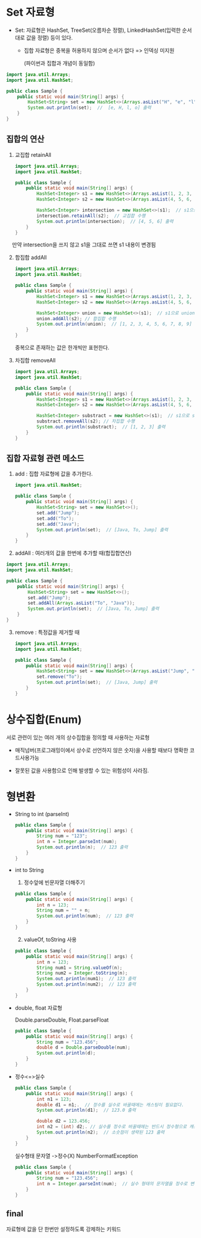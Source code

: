 # Set 자료형

- Set: 자료형은 HashSet, TreeSet(오름차순 정렬), LinkedHashSet(입력한 순서대로 값을 정렬) 등이 있다. 
  
  - 집합 자료형은 중복을 허용하지 않으며 순서가 없다 => 인덱싱 미지원
    
    (파이썬과 집합과 개념이 동일함) 

```java
import java.util.Arrays;
import java.util.HashSet;

public class Sample {
    public static void main(String[] args) {
        HashSet<String> set = new HashSet<>(Arrays.asList("H", "e", "l", "l", "o"));
        System.out.println(set);  //  [e, H, l, o] 출력
    }
}
```

## 집합의 연산

1. 교집합 retainAll
   
   ```java
   import java.util.Arrays;
   import java.util.HashSet;
   
   public class Sample {
       public static void main(String[] args) {
           HashSet<Integer> s1 = new HashSet<>(Arrays.asList(1, 2, 3, 4, 5, 6));
           HashSet<Integer> s2 = new HashSet<>(Arrays.asList(4, 5, 6, 7, 8, 9));
   
           HashSet<Integer> intersection = new HashSet<>(s1);  // s1으로 intersection 생성
           intersection.retainAll(s2);  // 교집합 수행
           System.out.println(intersection);  // [4, 5, 6] 출력
       }
   }
   ```

      만약  intersection을 쓰지 않고 s1을 그대로 쓰면 s1 내용이 변경됨

2. 합집합 addAll
   
   ```java
   import java.util.Arrays;
   import java.util.HashSet;
   
   public class Sample {
       public static void main(String[] args) {
           HashSet<Integer> s1 = new HashSet<>(Arrays.asList(1, 2, 3, 4, 5, 6));
           HashSet<Integer> s2 = new HashSet<>(Arrays.asList(4, 5, 6, 7, 8, 9));
   
           HashSet<Integer> union = new HashSet<>(s1);  // s1으로 union 생성
           union.addAll(s2); // 합집합 수행
           System.out.println(union);  // [1, 2, 3, 4, 5, 6, 7, 8, 9] 출력
       }
   }
   ```
   
   중복으로 존재하는 값은 한개씩만 표현한다. 

3. 차집합 removeAll
   
   ```java
   import java.util.Arrays;
   import java.util.HashSet;
   
   public class Sample {
       public static void main(String[] args) {
           HashSet<Integer> s1 = new HashSet<>(Arrays.asList(1, 2, 3, 4, 5, 6));
           HashSet<Integer> s2 = new HashSet<>(Arrays.asList(4, 5, 6, 7, 8, 9));
   
           HashSet<Integer> substract = new HashSet<>(s1);  // s1으로 substract 생성
           substract.removeAll(s2); // 차집합 수행
           System.out.println(substract);  // [1, 2, 3] 출력
       }
   }
   ```

## 집합 자료형 관련 메소드

1. add : 집합 자료형에 값을 추가한다. 
   
   ```java
   import java.util.HashSet;
   
   public class Sample {
       public static void main(String[] args) {
           HashSet<String> set = new HashSet<>();
           set.add("Jump");
           set.add("To");
           set.add("Java");
           System.out.println(set);  // [Java, To, Jump] 출력
       }
   }
   ```

2. addAll : 여러개의 값을 한번에 추가할 때(합집합연산)

```java
import java.util.Arrays;
import java.util.HashSet;

public class Sample {
    public static void main(String[] args) {
        HashSet<String> set = new HashSet<>();
        set.add("Jump");
        set.addAll(Arrays.asList("To", "Java"));
        System.out.println(set);  // [Java, To, Jump] 출력
    }
}
```

3. remove : 특정값을 제거할 때
   
   ```java
   import java.util.Arrays;
   import java.util.HashSet;
   
   public class Sample {
       public static void main(String[] args) {
           HashSet<String> set = new HashSet<>(Arrays.asList("Jump", "To", "Java"));
           set.remove("To");
           System.out.println(set);  // [Java, Jump] 출력
       }
   }
   ```



# 상수집합(Enum)

서로 관련이 있는 여러 개의 상수집합을 정의할 때 사용하는 자료형

- 매직넘버(프로그래밍이에서 상수로 선언하지 않은 숫자)을 사용할 때보다 명확한 코드사용가능

- 잘못된 값을 사용함으로 인해 발생할 수 있는 위험성이 사라짐. 





# 형변환

- String to int (parseInt)
  
  ```java
  public class Sample {
      public static void main(String[] args) {
          String num = "123";
          int n = Integer.parseInt(num);
          System.out.println(n);  // 123 출력
      }
  }
  ```

- int to String 
  
  1. 정수앞에 빈문자열 더해주기
  
  ```java
  public class Sample {
      public static void main(String[] args) {
          int n = 123;
          String num = "" + n;
          System.out.println(num);  // 123 출력
      }
  }
  ```
  
  2. valueOf, toString 사용
  
  ```java
  public class Sample {
      public static void main(String[] args) {
          int n = 123;
          String num1 = String.valueOf(n);
          String num2 = Integer.toString(n);
          System.out.println(num1);  // 123 출력
          System.out.println(num2);  // 123 출력
      }
  }
  ```

- double, float 자료형
  
  Double.parseDouble,  Float.parseFloat
  
  ```java
  public class Sample {
      public static void main(String[] args) {
          String num = "123.456";
          double d = Double.parseDouble(num);
          System.out.println(d);
      }
  }
  ```

- 정수<=>실수
  
  ```java
  public class Sample {
      public static void main(String[] args) {
          int n1 = 123;
          double d1 = n1;.  // 정수를 실수로 바꿀때에는 캐스팅이 필요없다.
          System.out.println(d1);  // 123.0 출력
  
          double d2 = 123.456;
          int n2 = (int) d2;. // 실수를 정수로 바꿀때에는 반드시 정수형으로 캐스팅해 주어야 한다.
          System.out.println(n2);  // 소숫점이 생략된 123 출력
      }
  }
  ```
  
  실수형태 문자열 ->정수(X) NumberFormatException
  
  ```java
  public class Sample {
      public static void main(String[] args) {
          String num = "123.456";
          int n = Integer.parseInt(num);  // 실수 형태의 문자열을 정수로 변환할 경우 NumberFormatException이 발생한다.
      }
  }
  ```





## final

자료형에 값을 단 한번만 설정하도록 강제하는 키워드 

```java

```
